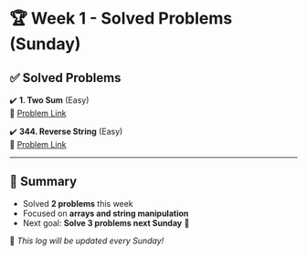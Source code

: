 # 🏆 Week 1 - Solved Problems (Sunday)

## ✅ Solved Problems

✔️ **1. Two Sum** (Easy)  
🔗 [Problem Link](https://leetcode.com/problems/two-sum/)  

✔️ **344. Reverse String** (Easy)  
🔗 [Problem Link](https://leetcode.com/problems/reverse-string/)  

---

## 🎯 Summary
- Solved **2 problems** this week  
- Focused on **arrays and string manipulation**  
- Next goal: **Solve 3 problems next Sunday** 🚀  

📌 *This log will be updated every Sunday!*  
